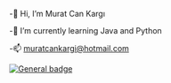  -👋 Hi, I’m Murat Can Kargı
 
 -🌱 I’m currently learning Java and Python
 
 -📫 muratcankargi@hotmail.com
 
  [![General badge](https://img.shields.io/badge/LinkedIn-0077B5?style=for-the-badge&logo=linkedin&logoColor=white
)]([https://shields.io/](https://www.linkedin.com/in/muratcankargi))


<!---
muratcankargi/muratcankargi is a ✨ special ✨ repository because its `README.md` (this file) appears on your GitHub profile.
You can click the Preview link to take a look at your changes.
--->
